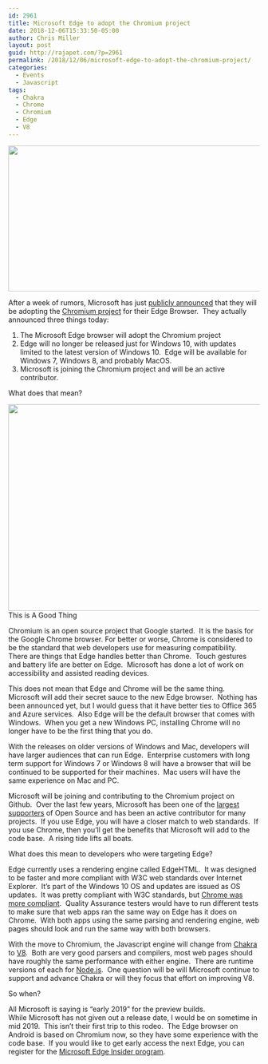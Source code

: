 ```yaml
---
id: 2961
title: Microsoft Edge to adopt the Chromium project
date: 2018-12-06T15:33:50-05:00
author: Chris Miller
layout: post
guid: http://rajapet.com/?p=2961
permalink: /2018/12/06/microsoft-edge-to-adopt-the-chromium-project/
categories:
  - Events
  - Javascript
tags:
  - Chakra
  - Chrome
  - Chromium
  - Edge
  - V8
---
```

<img loading="lazy" class="aligncenter size-medium" src="https://i0.wp.com/photos.smugmug.com/photos/i-VdCPZTk/0/e0b15d46/M/i-VdCPZTk-M.jpg?resize=600%2C292&#038;ssl=1" width="600" height="292" data-recalc-dims="1" />

After a week of rumors, Microsoft has just [publicly announced](https://blogs.windows.com/windowsexperience/2018/12/06/microsoft-edge-making-the-web-better-through-more-open-source-collaboration/) that they will be adopting the [Chromium project](https://www.chromium.org/Home) for their Edge Browser.  They actually announced three things today:

  1. The Microsoft Edge browser will adopt the Chromium project
  2. Edge will no longer be released just for Windows 10, with updates limited to the latest version of Windows 10.  Edge will be available for Windows 7, Windows 8, and probably MacOS.
  3. Microsoft is joining the Chromium project and will be an active contributor.

What does that mean?

<img loading="lazy" class="aligncenter size-medium" src="https://i1.wp.com/i.imgflip.com/2ocl0y.jpg?resize=552%2C414&#038;ssl=1" width="552" height="414" data-recalc-dims="1" />  
This is A Good Thing

Chromium is an open source project that Google started.  It is the basis for the Google Chrome browser. For better or worse, Chrome is considered to be the standard that web developers use for measuring compatibility.  There are things that Edge handles better than Chrome.  Touch gestures and battery life are better on Edge.  Microsoft has done a lot of work on accessibility and assisted reading devices.

This does not mean that Edge and Chrome will be the same thing.  Microsoft will add their secret sauce to the new Edge browser.  Nothing has been announced yet, but I would guess that it have better ties to Office 365 and Azure services.  Also Edge will be the default browser that comes with Windows.  When you get a new Windows PC, installing Chrome will no longer have to be the first thing that you do.

With the releases on older versions of Windows and Mac, developers will have larger audiences that can run Edge.  Enterprise customers with long term support for Windows 7 or Windows 8 will have a browser that will be continued to be supported for their machines.  Mac users will have the same experience on Mac and PC.

Microsoft will be joining and contributing to the Chromium project on Github.  Over the last few years, Microsoft has been one of the [largest](https://www.infoworld.com/article/3253948/open-source-tools/who-really-contributes-to-open-source.html) [supporters](https://www.techrepublic.com/article/who-contributes-most-to-open-source-the-answers-will-definitely-surprise-you/) of Open Source and has been an active contributor for many projects.  If you use Edge, you will have a closer match to web standards.  If you use Chrome, then you&#8217;ll get the benefits that Microsoft will add to the code base.  A rising tide lifts all boats.

What does this mean to developers who were targeting Edge?

Edge currently uses a rendering engine called EdgeHTML.  It was designed to be faster and more compliant with W3C web standards over Internet Explorer.  It&#8217;s part of the Windows 10 OS and updates are issued as OS updates.  It was pretty compliant with W3C standards, but [Chrome was more compliant](https://html5test.com/compare/browser/edge-18/chrome-68.html).  Quality Assurance testers would have to run different tests to make sure that web apps ran the same way on Edge has it does on Chrome.  With both apps using the same parsing and rendering engine, web pages should look and run the same way with both browsers.

With the move to Chromium, the Javascript engine will change from [Chakra](https://github.com/Microsoft/ChakraCore) to [V8](https://chromium.googlesource.com/v8/v8.git).  Both are very good parsers and compilers, most web pages should have roughly the same performance with either engine.  There are runtime versions of each for [Node.js](https://medium.com/the-node-js-collection/modernizing-node-js-with-idiomatic-javascript-f18d984dcf93).  One question will be will Microsoft continue to support and advance Chakra or will they focus that effort on improving V8.

So when?

All Microsoft is saying is &#8220;early 2019&#8221; for the preview builds.  While Microsoft has not given out a release date, I would be on sometime in mid 2019.  This isn&#8217;t their first trip to this rodeo.  The Edge browser on Android is based on Chromium now, so they have some experience with the code base.  If you would like to get early access the next Edge, you can register for the [Microsoft Edge Insider program](https://www.microsoftedgeinsider.com/en-us/).